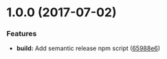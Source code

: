 <a name="1.0.0"></a>
# 1.0.0 (2017-07-02)


### Features

* **build:** Add semantic release npm script ([65988e6](https://github.com/tripleaxis/semantic-release-demo/commit/65988e6))



